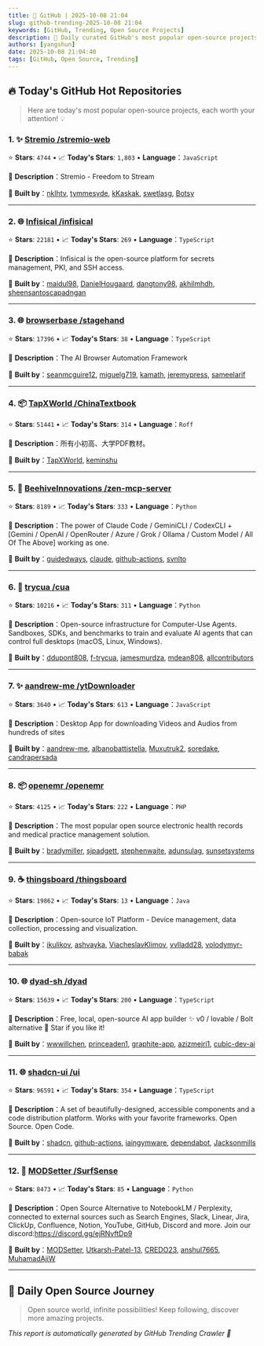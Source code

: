 ```yaml
---
title: 🚀 GitHub | 2025-10-08 21:04
slug: github-trending-2025-10-08 21:04
keywords: [GitHub, Trending, Open Source Projects]
description: 🌟 Daily curated GitHub's most popular open-source projects to help you stay on the pulse of technology!
authors: [yangshun]
date: 2025-10-08 21:04:40
tags: [GitHub, Open Source, Trending]
---
```


## 🔥 Today's GitHub Hot Repositories

> Here are today's most popular open-source projects, each worth your attention! 💡

### 1. ✨ [Stremio /stremio-web](https://github.com/Stremio/stremio-web)

⭐ **Stars**: `4744`   •   📈 **Today's Stars**: `1,803`   •   **Language**：`JavaScript`

📝 **Description**：Stremio - Freedom to Stream

🤝 **Built by**：[nklhtv](https://github.com/nklhtv), [tymmesyde](https://github.com/tymmesyde), [kKaskak](https://github.com/kKaskak), [swetlasg](https://github.com/swetlasg), [Botsy](https://github.com/Botsy)

---

### 2. 🌐 [Infisical /infisical](https://github.com/Infisical/infisical)

⭐ **Stars**: `22181`   •   📈 **Today's Stars**: `269`   •   **Language**：`TypeScript`

📝 **Description**：Infisical is the open-source platform for secrets management, PKI, and SSH access.

🤝 **Built by**：[maidul98](https://github.com/maidul98), [DanielHougaard](https://github.com/DanielHougaard), [dangtony98](https://github.com/dangtony98), [akhilmhdh](https://github.com/akhilmhdh), [sheensantoscapadngan](https://github.com/sheensantoscapadngan)

---

### 3. 🌐 [browserbase /stagehand](https://github.com/browserbase/stagehand)

⭐ **Stars**: `17396`   •   📈 **Today's Stars**: `38`   •   **Language**：`TypeScript`

📝 **Description**：The AI Browser Automation Framework

🤝 **Built by**：[seanmcguire12](https://github.com/seanmcguire12), [miguelg719](https://github.com/miguelg719), [kamath](https://github.com/kamath), [jeremypress](https://github.com/jeremypress), [sameelarif](https://github.com/sameelarif)

---

### 4. 📦 [TapXWorld /ChinaTextbook](https://github.com/TapXWorld/ChinaTextbook)

⭐ **Stars**: `51441`   •   📈 **Today's Stars**: `314`   •   **Language**：`Roff`

📝 **Description**：所有小初高、大学PDF教材。

🤝 **Built by**：[TapXWorld](https://github.com/TapXWorld), [keminshu](https://github.com/keminshu)

---

### 5. 🐍 [BeehiveInnovations /zen-mcp-server](https://github.com/BeehiveInnovations/zen-mcp-server)

⭐ **Stars**: `8189`   •   📈 **Today's Stars**: `333`   •   **Language**：`Python`

📝 **Description**：The power of Claude Code / GeminiCLI / CodexCLI + [Gemini / OpenAI / OpenRouter / Azure / Grok / Ollama / Custom Model / All Of The Above] working as one.

🤝 **Built by**：[guidedways](https://github.com/guidedways), [claude](https://github.com/claude), [github-actions](https://github.com/github-actions), [svnlto](https://github.com/svnlto)

---

### 6. 🐍 [trycua /cua](https://github.com/trycua/cua)

⭐ **Stars**: `10216`   •   📈 **Today's Stars**: `311`   •   **Language**：`Python`

📝 **Description**：Open-source infrastructure for Computer-Use Agents. Sandboxes, SDKs, and benchmarks to train and evaluate AI agents that can control full desktops (macOS, Linux, Windows).

🤝 **Built by**：[ddupont808](https://github.com/ddupont808), [f-trycua](https://github.com/f-trycua), [jamesmurdza](https://github.com/jamesmurdza), [mdean808](https://github.com/mdean808), [allcontributors](https://github.com/allcontributors)

---

### 7. ✨ [aandrew-me /ytDownloader](https://github.com/aandrew-me/ytDownloader)

⭐ **Stars**: `3640`   •   📈 **Today's Stars**: `613`   •   **Language**：`JavaScript`

📝 **Description**：Desktop App for downloading Videos and Audios from hundreds of sites

🤝 **Built by**：[aandrew-me](https://github.com/aandrew-me), [albanobattistella](https://github.com/albanobattistella), [Muxutruk2](https://github.com/Muxutruk2), [soredake](https://github.com/soredake), [candrapersada](https://github.com/candrapersada)

---

### 8. 📦 [openemr /openemr](https://github.com/openemr/openemr)

⭐ **Stars**: `4125`   •   📈 **Today's Stars**: `222`   •   **Language**：`PHP`

📝 **Description**：The most popular open source electronic health records and medical practice management solution.

🤝 **Built by**：[bradymiller](https://github.com/bradymiller), [sjpadgett](https://github.com/sjpadgett), [stephenwaite](https://github.com/stephenwaite), [adunsulag](https://github.com/adunsulag), [sunsetsystems](https://github.com/sunsetsystems)

---

### 9. ☕ [thingsboard /thingsboard](https://github.com/thingsboard/thingsboard)

⭐ **Stars**: `19862`   •   📈 **Today's Stars**: `13`   •   **Language**：`Java`

📝 **Description**：Open-source IoT Platform - Device management, data collection, processing and visualization.

🤝 **Built by**：[ikulikov](https://github.com/ikulikov), [ashvayka](https://github.com/ashvayka), [ViacheslavKlimov](https://github.com/ViacheslavKlimov), [vvlladd28](https://github.com/vvlladd28), [volodymyr-babak](https://github.com/volodymyr-babak)

---

### 10. 🌐 [dyad-sh /dyad](https://github.com/dyad-sh/dyad)

⭐ **Stars**: `15639`   •   📈 **Today's Stars**: `200`   •   **Language**：`TypeScript`

📝 **Description**：Free, local, open-source AI app builder ✨ v0 / lovable / Bolt alternative 🌟 Star if you like it!

🤝 **Built by**：[wwwillchen](https://github.com/wwwillchen), [princeaden1](https://github.com/princeaden1), [graphite-app](https://github.com/graphite-app), [azizmejri1](https://github.com/azizmejri1), [cubic-dev-ai](https://github.com/cubic-dev-ai)

---

### 11. 🌐 [shadcn-ui /ui](https://github.com/shadcn-ui/ui)

⭐ **Stars**: `96591`   •   📈 **Today's Stars**: `354`   •   **Language**：`TypeScript`

📝 **Description**：A set of beautifully-designed, accessible components and a code distribution platform. Works with your favorite frameworks. Open Source. Open Code.

🤝 **Built by**：[shadcn](https://github.com/shadcn), [github-actions](https://github.com/github-actions), [iaingymware](https://github.com/iaingymware), [dependabot](https://github.com/dependabot), [Jacksonmills](https://github.com/Jacksonmills)

---

### 12. 🐍 [MODSetter /SurfSense](https://github.com/MODSetter/SurfSense)

⭐ **Stars**: `8473`   •   📈 **Today's Stars**: `85`   •   **Language**：`Python`

📝 **Description**：Open Source Alternative to NotebookLM / Perplexity, connected to external sources such as Search Engines, Slack, Linear, Jira, ClickUp, Confluence, Notion, YouTube, GitHub, Discord and more. Join our discord:https://discord.gg/ejRNvftDp9

🤝 **Built by**：[MODSetter](https://github.com/MODSetter), [Utkarsh-Patel-13](https://github.com/Utkarsh-Patel-13), [CREDO23](https://github.com/CREDO23), [anshul7665](https://github.com/anshul7665), [MuhamadAjiW](https://github.com/MuhamadAjiW)

---

## 🌈 Daily Open Source Journey

> Open source world, infinite possibilities! Keep following, discover more amazing projects.

*This report is automatically generated by GitHub Trending Crawler 🤖*

